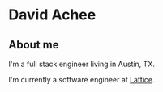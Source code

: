 # David Achee
## About me
I'm a full stack engineer living in Austin, TX.

I'm currently a software engineer at [Lattice](http://https://lattice.com).
